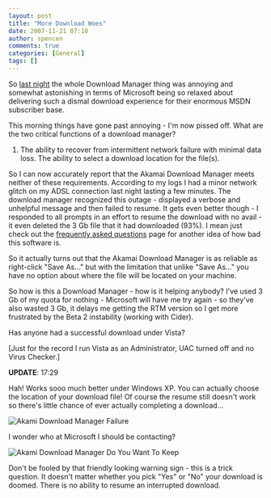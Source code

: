 ```yaml
---
layout: post
title: "More Download Woes"
date: 2007-11-21 07:10
author: spencen
comments: true
categories: [General]
tags: []
---
```



So <a href="http://blog.spencen.com/2007/11/20/microsofts-download-mismanager.aspx" target="_blank">last night</a> the whole Download Manager thing was annoying and somewhat astonishing in terms of Microsoft being so relaxed about delivering such&nbsp;a dismal download experience for their enormous&nbsp;MSDN subscriber base.
 

This morning things have gone past annoying - I'm now pissed off. What are the two critical functions of a download manager?
 

1.  The ability to recover from intermittent network failure with minimal data loss.  The ability to select a download location for the file(s). 

So I can now accurately report that the Akamai Download Manager meets neither of these requirements. According to my logs I had a minor network glitch on my ADSL connection last night lasting a few minutes. The download manager recognized this outage - displayed a verbose and unhelpful message and then failed to resume. It gets even better though - I responded to all prompts in an effort to resume the download with no avail - it even deleted the 3 Gb file that it had downloaded (93%). I mean just check out the <a href="http://msdn2.microsoft.com/en-us/subscriptions/bb153537.aspx#install" target="_blank">frequently asked questions</a> page for another idea of how bad this software is.
 

So it actually turns out that the Akamai Download Manager is&nbsp;as reliable as right-click "Save As..." but with the limitation that unlike "Save As..." you have no option about where the file will be located on your machine.
 

So how is this a Download Manager - how is it helping anybody? I've used 3 Gb of my quota for nothing - Microsoft will have me try again - so they've also wasted 3 Gb, it delays me getting the RTM version so I get more frustrated by the Beta 2 instability (working with Cider).
 

Has anyone had a successful download under Vista?
 

[Just for the record I run Vista as an Administrator, UAC turned off and no Virus Checker.]
 

**UPDATE**: 17:29
 

Hah! Works sooo much better under Windows XP. You can actually choose the location of your download file! Of course the resume still doesn't work so there's little chance of ever actually completing a download...
 

![Akami Download Manager Failure](http://blog.spencen.com/images/83489-72989/Akami%20Download%20Manager%20Failure_1.png) 
 

I wonder who at Microsoft I should be contacting?
 

![Akami Download Manager Do You Want To Keep](http://blog.spencen.com/images/83489-72989/Akami%20Download%20Manager%20Do%20You%20Want%20To%20Keep_1.png) 
 

Don't be fooled by that friendly looking warning sign - this is a trick question. It doesn't matter whether you pick "Yes" or "No" your download is doomed. There is no ability to resume an interrupted download.


